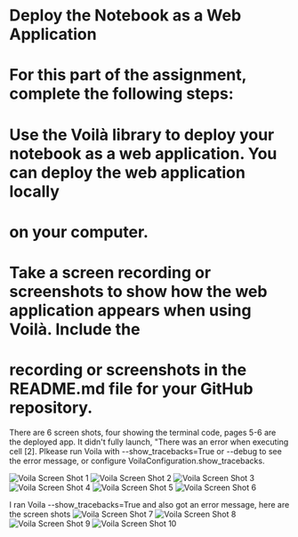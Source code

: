 # Deploy the Notebook as a Web Application
# For this part of the assignment, complete the following steps:
# Use the Voilà library to deploy your notebook as a web application. You can deploy the web application locally 
# on your computer.

# Take a screen recording or screenshots to show how the web application appears when using Voilà. Include the 
# recording or screenshots in the README.md file for your GitHub repository.


There are 6 screen shots, four showing the terminal code, pages 5-6 are the deployed app. It didn't fully launch, "There was an error when executing cell [2]. Plkease run Voila with --show_tracebacks=True or --debug to see the error message, or configure VoilaConfiguration.show_tracebacks.

![Voila Screen Shot 1](https://user-images.githubusercontent.com/106201726/179157903-f63904bc-1af0-4df7-adae-214d1f2a4838.png)
![Voila Screen Shot 2](https://user-images.githubusercontent.com/106201726/179157919-a021eaaa-1d9f-4654-a8f7-7364017586e1.png)
![Voila Screen Shot 3](https://user-images.githubusercontent.com/106201726/179157929-d5599d5b-0fdb-4976-8e1d-d46397f0b52e.png)
![Voila Screen Shot 4](https://user-images.githubusercontent.com/106201726/179157935-222eb8e9-3755-45f6-8135-32b6604ef011.png)
![Voila Screen Shot 5](https://user-images.githubusercontent.com/106201726/179157945-e8c62d29-7b0b-4024-9699-2e5c665ea7d1.png)
![Voila Screen Shot 6](https://user-images.githubusercontent.com/106201726/179157950-f5de2b14-6e67-482a-a770-06e7dba6dd2c.png)

I ran Voila --show_tracebacks=True and also got an error message, here are the screen shots
![Voila Screen Shot 7](https://user-images.githubusercontent.com/106201726/179159267-0f835cc3-bfe8-426a-b45d-58f92108539d.png)
![Voila Screen Shot 8](https://user-images.githubusercontent.com/106201726/179159273-5bd1c5a9-43b1-4df4-a9c4-ee3a28d3bcb7.png)
![Voila Screen Shot 9](https://user-images.githubusercontent.com/106201726/179159285-413e6813-b1b0-4f63-8bc7-ae068fdd3942.png)
![Voila Screen Shot 10](https://user-images.githubusercontent.com/106201726/179159292-79f81b72-314e-4ed5-9152-f3abf2bca255.png)
